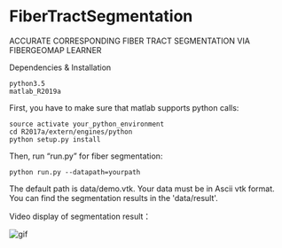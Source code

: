 # FiberTractSegmentation
ACCURATE CORRESPONDING FIBER TRACT SEGMENTATION VIA FIBERGEOMAP LEARNER

Dependencies & Installation

    python3.5
    matlab_R2019a

First, you have to make sure that matlab supports python calls:

    source activate your_python_environment
    cd R2017a/extern/engines/python
    python setup.py install
Then, run “run.py” for fiber segmentation:

    python run.py --datapath=yourpath
The default path is data/demo.vtk. 
Your data must be in Ascii vtk format.
You can find the segmentation results in the 'data/result'.

Video display of segmentation result：


![gif](https://github.com/Garand0o0/FiberTractSegmentation/tree/master/data/images/2.gif)
